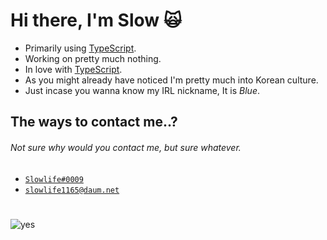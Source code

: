 # Hi there, I'm Slow 🙀

- Primarily using [TypeScript](https://www.typescriptlang.org).
- Working on pretty much nothing.
- In love with [TypeScript](https://www.typescriptlang.org).
- As you might already have noticed I'm pretty much into Korean culture.
- Just incase you wanna know my IRL nickname, It is *Blue*.

## The ways to contact me..?
###### Not sure why would you contact me, but sure whatever.

- <a href="https://discord.com/users/374905512661221377">`Slowlife#0009`</a>
- <a href="mailto:slowlife1165@daum.net">`slowlife1165@daum.net`</a>

#

![yes](https://i.imgur.com/FaTsvPu.gif)
